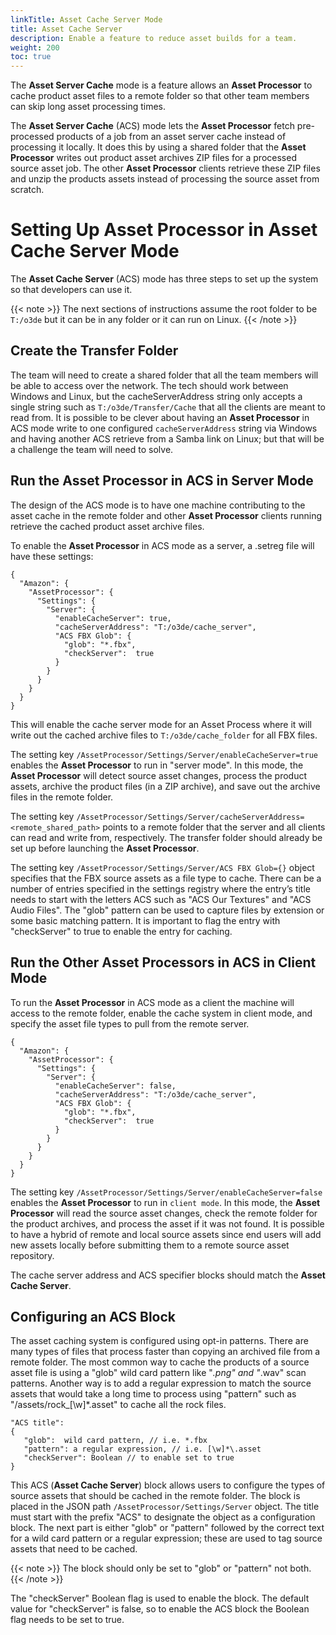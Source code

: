 ```yaml
---
linkTitle: Asset Cache Server Mode
title: Asset Cache Server
description: Enable a feature to reduce asset builds for a team.
weight: 200
toc: true
---
```


The **Asset Server Cache** mode is a feature allows an **Asset Processor** to cache product asset files to a remote folder so that other team members can skip long asset processing times.

The **Asset Server Cache** (ACS) mode lets the **Asset Processor** fetch pre-processed products of a job from an asset server cache instead of processing it locally. It does this by using a shared folder that the **Asset Processor** writes out product asset archives ZIP files for a processed source asset job. The other **Asset Processor** clients retrieve these ZIP files and unzip the products assets instead of processing the source asset from scratch.

# Setting Up Asset Processor in Asset Cache Server Mode

The **Asset Cache Server** (ACS) mode has three steps to set up the system so that developers can use it.

{{< note >}}
The next sections of instructions assume the root folder to be `T:/o3de` but it can be in any folder or it can run on Linux.
{{< /note >}}

## Create the Transfer Folder

The team will need to create a shared folder that all the team members will be able to access over the network. The tech should work between Windows and Linux, but the cacheServerAddress string only accepts a single string such as `T:/o3de/Transfer/Cache` that all the clients are meant to read from. It is possible to be clever about having an **Asset Processor** in ACS mode write to one configured `cacheServerAddress` string via Windows and having another ACS retrieve from a Samba link on Linux; but that will be a challenge the team will need to solve.

## Run the Asset Processor in ACS in Server Mode

The design of the ACS mode is to have one machine contributing to the asset cache in the remote folder and other **Asset Processor** clients running retrieve the cached product asset archive files.

To enable the **Asset Processor** in ACS mode as a server, a .setreg file will have these settings:
```
{
  "Amazon": {
    "AssetProcessor": {
      "Settings": {
        "Server": {
          "enableCacheServer": true,
          "cacheServerAddress": "T:/o3de/cache_server",
          "ACS FBX Glob": {
            "glob": "*.fbx",
            "checkServer":  true
          }
        }
      }
    }
  }
}
```

This will enable the cache server mode for an Asset Process where it will write out the cached archive files to `T:/o3de/cache_folder` for all FBX files.

The setting key `/AssetProcessor/Settings/Server/enableCacheServer=true` enables the **Asset Processor** to run in "server mode". In this mode, the **Asset Processor** will detect source asset changes, process the product assets, archive the product files (in a ZIP archive), and save out the archive files in the remote folder.

The setting key `/AssetProcessor/Settings/Server/cacheServerAddress=<remote_shared_path>` points to a remote folder that the server and all clients can read and write from, respectively. The transfer folder should already be set up before launching the **Asset Processor**.

The setting key `/AssetProcessor/Settings/Server/ACS FBX Glob={}` object specifies that the FBX source assets as a file type to cache. There can be a number of entries specified in the settings registry where the entry’s title needs to start with the letters ACS such as "ACS Our Textures" and "ACS Audio Files". The "glob" pattern can be used to capture files by extension or some basic matching pattern. It is important to flag the entry with "checkServer" to true to enable the entry for caching.


## Run the Other Asset Processors in ACS in Client Mode

To run the **Asset Processor** in ACS mode as a client the machine will access to the remote folder, enable the cache system in client mode, and specify the asset file types to pull from the remote server.

```
{
  "Amazon": {
    "AssetProcessor": {
      "Settings": {
        "Server": {
          "enableCacheServer": false,
          "cacheServerAddress": "T:/o3de/cache_server",
          "ACS FBX Glob": {
            "glob": "*.fbx",
            "checkServer":  true
          }
        }
      }
    }
  }
}
```

The setting key `/AssetProcessor/Settings/Server/enableCacheServer=false` enables the **Asset Processor** to run in `client mode`. In this mode, the **Asset Processor** will read the source asset changes, check the remote folder for the product archives, and process the asset if it was not found. It is possible to have a hybrid of remote and local source assets since end users will add new assets locally before submitting them to a remote source asset repository.

The cache server address and ACS specifier blocks should match the **Asset Cache Server**.

## Configuring an ACS Block

The asset caching system is configured using opt-in patterns. There are many types of files that process faster than copying an archived file from a remote folder. The most common way to cache the products of a source asset file is using a "glob" wild card pattern like "*.png" and "*.wav" scan patterns. Another way is to add a regular expression to match the source assets that would take a long time to process using "pattern" such as "\/assets\/rock_[\w]*\.asset" to cache all the rock files.


```
"ACS title":
{
   "glob":  wild card pattern, // i.e. *.fbx
   "pattern": a regular expression, // i.e. [\w]*\.asset
   "checkServer": Boolean // to enable set to true
}
```

This ACS (**Asset Cache Server**) block allows users to configure the types of source assets that should be cached in the remote folder. The block is placed in the JSON path `/AssetProcessor/Settings/Server` object. The title must start with the prefix "ACS" to designate the object as a configuration block. The next part is either "glob" or "pattern" followed by the correct text for a wild card pattern or a regular expression; these are used to tag source assets that need to be cached. 

{{< note >}}
The block should only be set to "glob" or "pattern" not both.
{{< /note >}}

The "checkServer" Boolean flag is used to enable the block. The default value for "checkServer" is false, so to enable the ACS block the Boolean flag needs to be set to true.
